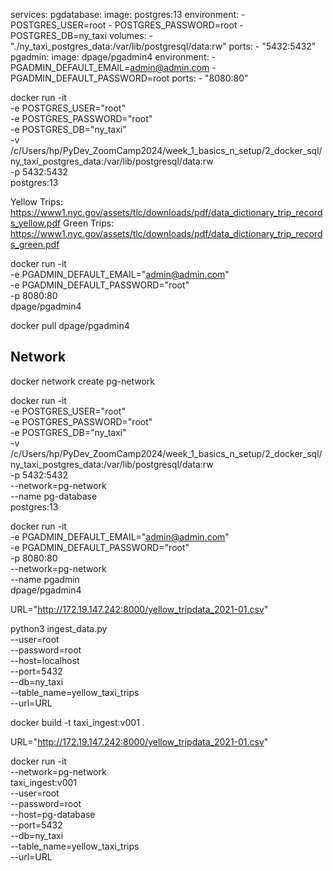 services:
  pgdatabase:
    image: postgres:13
    environment:
      - POSTGRES_USER=root
      - POSTGRES_PASSWORD=root
      - POSTGRES_DB=ny_taxi
    volumes:
      - "./ny_taxi_postgres_data:/var/lib/postgresql/data:rw"
    ports:
      - "5432:5432"
  pgadmin:
    image: dpage/pgadmin4
    environment:
      - PGADMIN_DEFAULT_EMAIL=admin@admin.com
      - PGADMIN_DEFAULT_PASSWORD=root
    ports:
      - "8080:80"


docker run -it \
  -e POSTGRES_USER="root" \
  -e POSTGRES_PASSWORD="root" \
  -e POSTGRES_DB="ny_taxi" \
  -v /c/Users/hp/PyDev_ZoomCamp2024/week_1_basics_n_setup/2_docker_sql/ny_taxi_postgres_data:/var/lib/postgresql/data:rw \
  -p 5432:5432 \
postgres:13


Yellow Trips:
https://www1.nyc.gov/assets/tlc/downloads/pdf/data_dictionary_trip_records_yellow.pdf
Green Trips:
https://www1.nyc.gov/assets/tlc/downloads/pdf/data_dictionary_trip_records_green.pdf



docker run -it \
  -e PGADMIN_DEFAULT_EMAIL="admin@admin.com" \
  -e PGADMIN_DEFAULT_PASSWORD="root" \
  -p 8080:80 \
  dpage/pgadmin4

docker pull dpage/pgadmin4

## Network
docker network create pg-network

docker run -it \
  -e POSTGRES_USER="root" \
  -e POSTGRES_PASSWORD="root" \
  -e POSTGRES_DB="ny_taxi" \
  -v /c/Users/hp/PyDev_ZoomCamp2024/week_1_basics_n_setup/2_docker_sql/ny_taxi_postgres_data:/var/lib/postgresql/data:rw \
  -p 5432:5432 \
  --network=pg-network \
  --name pg-database \
postgres:13

docker run -it \
  -e PGADMIN_DEFAULT_EMAIL="admin@admin.com" \
  -e PGADMIN_DEFAULT_PASSWORD="root" \
  -p 8080:80 \
  --network=pg-network \
  --name pgadmin \
  dpage/pgadmin4




URL="http://172.19.147.242:8000/yellow_tripdata_2021-01.csv"

python3 ingest_data.py \
  --user=root \
  --password=root \
  --host=localhost \
  --port=5432 \
  --db=ny_taxi \
  --table_name=yellow_taxi_trips \
  --url=URL

docker build -t taxi_ingest:v001 .

URL="http://172.19.147.242:8000/yellow_tripdata_2021-01.csv"

docker run -it \
  --network=pg-network \
  taxi_ingest:v001 \
    --user=root \
    --password=root \
    --host=pg-database \
    --port=5432 \
    --db=ny_taxi \
    --table_name=yellow_taxi_trips \
    --url=URL
